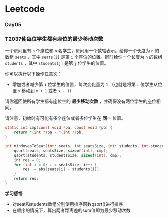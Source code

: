 # Leetcode

### Day05

### T2037使每位学生都有座位的最少移动次数

一个房间里有 `n` 个座位和 `n` 名学生，房间用一个数轴表示。给你一个长度为 `n` 的数组 `seats` ，其中 `seats[i]` 是第 `i` 个座位的位置。同时给你一个长度为 `n` 的数组 `students` ，其中 `students[j]` 是第 `j` 位学生的位置。

你可以执行以下操作任意次：

- 增加或者减少第 `i` 位学生的位置，每次变化量为 `1` （也就是将第 `i` 位学生从位置 `x` 移动到 `x + 1` 或者 `x - 1`）

请你返回使所有学生都有座位坐的 **最少移动次数** ，并确保没有两位学生的座位相同。

请注意，初始时有可能有多个座位或者多位学生在 **同一** 位置。

```c
static int cmp(const void *pa, const void *pb) {
    return *(int *)pa - *(int *)pb;
}

int minMovesToSeat(int* seats, int seatsSize, int* students, int studentsSize){
    qsort(seats, seatsSize, sizeof(int), cmp);
    qsort(students, studentsSize, sizeof(int), cmp);
    int res = 0;
    for (int i = 0; i < seatsSize; i++) {
        res += abs(seats[i] - students[i]);
    }
    return res;
}
```

**学习感悟**

- 对seat和students数组分别使用排序函数qsort()进行排序
- 在顺序的情况下，算出两者距离差的sum值即为最少移动次数